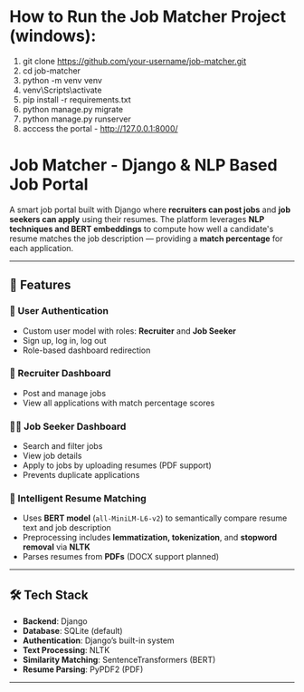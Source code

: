  # How to Run the Job Matcher Project (windows):
   1. git clone https://github.com/your-username/job-matcher.git
   2. cd job-matcher
   3. python -m venv venv 
   4. venv\Scripts\activate
   5. pip install -r requirements.txt
   6. python manage.py migrate
   7. python manage.py runserver
   8. acccess the portal - http://127.0.0.1:8000/

# Job Matcher - Django & NLP Based Job Portal

A smart job portal built with Django where **recruiters can post jobs** and **job seekers can apply** using their resumes.
The platform leverages **NLP techniques and BERT embeddings** to compute how well a candidate's resume matches the job description —
providing a **match percentage** for each application.

---


## 🚀 Features

### 👤 User Authentication
- Custom user model with roles: **Recruiter** and **Job Seeker**
- Sign up, log in, log out
- Role-based dashboard redirection

### 💼 Recruiter Dashboard
- Post and manage jobs
- View all applications with match percentage scores

### 🧑‍💻 Job Seeker Dashboard
- Search and filter jobs
- View job details
- Apply to jobs by uploading resumes (PDF support)
- Prevents duplicate applications

### 🧠 Intelligent Resume Matching
- Uses **BERT model** (`all-MiniLM-L6-v2`) to semantically compare resume text and job description
- Preprocessing includes **lemmatization, tokenization**, and **stopword removal** via **NLTK**
- Parses resumes from **PDFs** (DOCX support planned)

---

## 🛠️ Tech Stack

- **Backend**: Django
- **Database**: SQLite (default)
- **Authentication**: Django’s built-in system
- **Text Processing**: NLTK
- **Similarity Matching**: SentenceTransformers (BERT)
- **Resume Parsing**: PyPDF2 (PDF)

---

